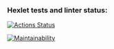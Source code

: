 ### Hexlet tests and linter status:
[![Actions Status](https://github.com/AfViktor/frontend-project-11/actions/workflows/hexlet-check.yml/badge.svg)](https://github.com/AfViktor/frontend-project-11/actions)

[![Maintainability](https://api.codeclimate.com/v1/badges/a3043b88f72b2b3f0efd/maintainability)](https://codeclimate.com/github/AfViktor/frontend-project-11/maintainability)